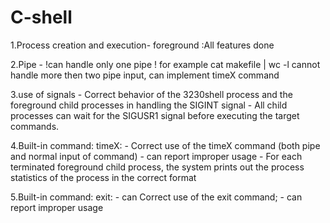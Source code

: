 # C-shell
 1.Process creation and execution- foreground :All features done
 
 2.Pipe - !can handle only one pipe ! for example cat makefile | wc -l
          cannot handle more then two pipe input, can implement timeX command
 
 3.use of signals - Correct behavior of the 3230shell process and the
                    foreground child processes in handling the SIGINT signal
                  - All child processes can wait for the SIGUSR1 signal before executing the target commands.
 
 4.Built-in command: timeX: - Correct use of the timeX command (both pipe and                          normal input of command)
                           - can report improper usage
                           - For each terminated foreground child process, the system prints out the process statistics of the process in the correct format
 
 5.Built-in command: exit: - can Correct use of the exit command;
                           - can report improper usage
